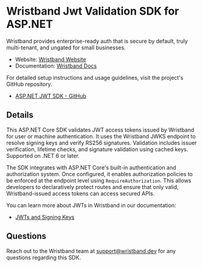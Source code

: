 # Wristband Jwt Validation SDK for ASP.NET

Wristband provides enterprise-ready auth that is secure by default, truly multi-tenant, and ungated for small businesses.

- Website: [Wristband Website](https://wristband.dev)
- Documentation: [Wristband Docs](https://docs.wristband.dev/)

For detailed setup instructions and usage guidelines, visit the project's GitHub repository.

- [ASP.NET JWT SDK - GitHub](https://github.com/wristband-dev/aspnet-jwt)

## Details

This ASP.NET Core SDK validates JWT access tokens issued by Wristband for user or machine authentication. It uses the Wristband JWKS endpoint to resolve signing keys and verify RS256 signatures. Validation includes issuer verification, lifetime checks, and signature validation using cached keys. Supported on .NET 6 or later.

The SDK integrates with ASP.NET Core's built-in authentication and authorization system. Once configured, it enables authorization policies to be enforced at the endpoint level using `RequireAuthorization`. This allows developers to declaratively protect routes and ensure that only valid, Wristband-issued access tokens can access secured APIs.

You can learn more about JWTs in Wristband in our documentation:

- [JWTs and Signing Keys](https://docs.wristband.dev/docs/json-web-tokens-jwts-and-signing-keys)

## Questions

Reach out to the Wristband team at <support@wristband.dev> for any questions regarding this SDK.
